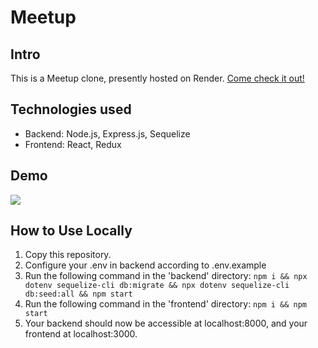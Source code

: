 # Meetup

## Intro

This is a Meetup clone, presently hosted on Render. <a href="https://cameron-meetup-auth.onrender.com/">Come check it out!</a>

## Technologies used

- Backend: Node.js, Express.js, Sequelize
- Frontend: React, Redux

## Demo

<img src="https://i.gyazo.com/e5db80fd551a65e48d7f5c62f957c020.png">

## How to Use Locally

1. Copy this repository.
2. Configure your .env in backend according to .env.example
3. Run the following command in the 'backend' directory: ```npm i && npx dotenv sequelize-cli db:migrate && npx dotenv sequelize-cli db:seed:all && npm start```
4. Run the following command in the 'frontend' directory: ```npm i && npm start```
5. Your backend should now be accessible at localhost:8000, and your frontend at localhost:3000.

